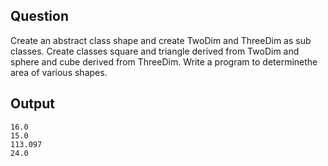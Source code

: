 ## Question
Create an abstract class shape and create TwoDim and ThreeDim as sub classes. Create classes square and triangle derived from TwoDim and sphere and cube derived from ThreeDim. Write a program to determinethe area of various shapes.

## Output

```
16.0 
15.0 
113.097
24.0

```

